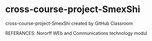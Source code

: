 # cross-course-project-SmexShi
cross-course-project-SmexShi created by GitHub Classroom

REFERANCES:
Nororff WEb and Communications technology modul